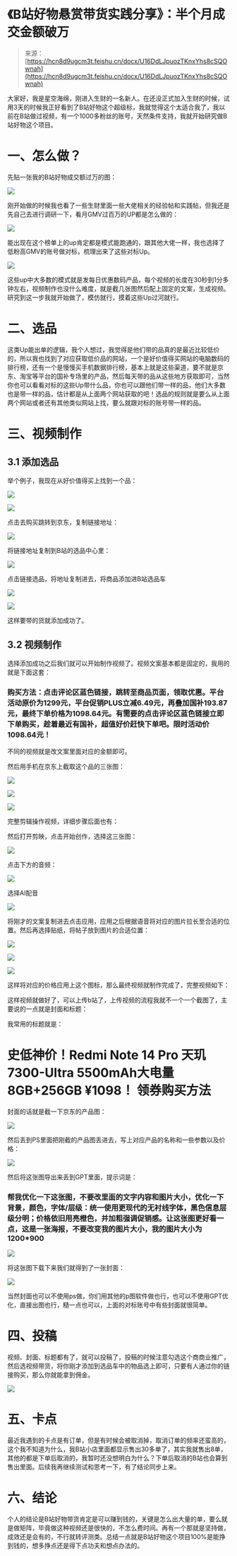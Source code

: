 # 《B站好物悬赏带货实践分享》：半个月成交金额破万

> 来源：[https://hcn8d9ugcm3t.feishu.cn/docx/U16DdLJpuozTKnxYhs8cSQOwnah](https://hcn8d9ugcm3t.feishu.cn/docx/U16DdLJpuozTKnxYhs8cSQOwnah)

大家好，我是星空海绵，刚进入生财的一名新人。在还没正式加入生财的时候，试用3天的时候我正好看到了B站好物这个超级标，我就觉得这个太适合我了，我以前在B站做过视频，有一个1000多粉丝的账号，天然条件支持，我就开始研究做B站好物这个项目。

# 一、怎么做？

先贴一张我的B站好物成交额过万的图：

![](img/713d1c873e5c9c02d45d9444a75c13b2.png)

刚开始做的时候我也看了一些生财里面一些大佬相关的经验帖和实践帖，但我还是先自己去进行调研一下，看月GMV过百万的UP都是怎么做的：

![](img/22b45fa6008d35fbede56172b33ceb97.png)

能出现在这个榜单上的up肯定都是模式能跑通的，跟其他大佬一样，我也选择了低粉高GMV的账号做对标，梳理出来了这些对标Up。

![](img/db2dcc7b55bb934fb8c1031d038b246b.png)

这些up中大多数的模式就是发每日优惠数码产品，每个视频的长度在30秒到1分多钟左右，视频制作也没什么难度，就是截几张图然后配上固定的文案，生成视频。研究到这一步我就开始做了，模仿就行，摸着这些Up过河就行。

# 二、选品

这类Up能出单的逻辑，我个人想过，我觉得是他们带的品真的是最近比较低价的，所以我也找到了对应获取低价品的网站，一个是好价值得买网站的电脑数码的排行榜，还有一个是慢慢买手机数据排行榜，基本上就是这些渠道，要不就是京东、淘宝等平台的国补专场里的产品，然后每天带的品从这些地方获取即可，当然你也可以看看对标的这些Up带什么品，你也可以跟他们带一样的品，他们大多数也是带一样的品，估计都是从上面两个网站获取的吧！选品的规则就是要么从上面两个网站或者还有其他类似网站上找，要么就跟对标的账号带一样的品。

# 三、视频制作

## 3.1 添加选品

举个例子，我现在从好价值得买上找到一个品：

![](img/cd3adf950d5da0741878704b47fd83e4.png)

![](img/1f46218f2c6d24aeb53475fcd2857998.png)

点击去购买跳转到京东，复制链接地址：

![](img/67789443dcd1545aed0ead33b1ccd4d0.png)

将链接地址复制到B站的选品中心里：

![](img/c095854def5160a84f684e3fcd0c15e6.png)

点击链接选品，将地址复制进去，将商品添加进B站选品车

![](img/6aa3857418a031407b635d782b602c68.png)

![](img/2d5ab846c1916f7f8b2e2ce2f69084b2.png)

这样要带的货就添加成功了。

## 3.2 视频制作

选择添加成功之后我们就可以开始制作视频了。视频文案基本都是固定的，我用的就是下面这套：

### 购买方法：点击评论区蓝色链接，跳转至商品页面，领取优惠。平台活动原价为1299元，平台促销PLUS立减6.49元，再叠加国补193.87元，最终下单价格为1098.64元。有需要的点击评论区蓝色链接立即下单购买，趁着最近有国补，超值好价赶快下单吧。限时活动价1098.64元！

不同的视频就是改文案里面对应的金额即可。

然后用手机在京东上截取这个品的三张图：

![](img/07ea0fd170510eb208d03acf0b6c58f2.png)

![](img/3d2c192ec330c7910160ee2dfafaa6bc.png)

![](img/549816ef8d39e37fef1b9fb715f577c6.png)

完整剪辑操作视频，详细步骤后面也有：

然后打开剪映，点击开始创作，选择这三张图：

![](img/3d495348379d155bf6d609654a4500e8.png)

点击下方的音频：

![](img/65bff11e2e08756b380a1b09108a57dd.png)

选择AI配音

![](img/20c6366b6c8140d7c77c752d77b5fd33.png)

将刚才的文案复制进去点击应用，应用之后根据语音将对应的图片拉长至合适的位置。然后再选择贴纸，将帖子放到图片的合适位置：

![](img/27506cef76d49c798bbe22324812a57e.png)

![](img/71583b1db30c7978484ae3d06df8375f.png)

![](img/1f6eecf9c88333e352265ab50593d7f9.png)

这样将对应的价格应用上这个图标，那么最终视频就制作完成了，完整视频如下：

这样视频就做好了，可以上传b站了，上传视频的流程我就不一个一个截图了，主要说的一点就是封面和标题：

我常用的标题就是：

# 史低神价！Redmi Note 14 Pro 天玑7300-Ultra 5500mAh大电量 8GB+256GB ¥1098！ 领券购买方法

封面的话就是截一下京东的产品图：

![](img/a36e11943ddddb1cc180bbb5d2854850.png)

然后丢到PS里面把刚截的产品图丢进去，写上对应产品的名称和一些参数以及价格：

![](img/8cb84165ea3dbc4d3bd24e7bd229742b.png)

然后将这张图导出来丢到GPT里面，提示词是：

### 帮我优化一下这张图，不要改里面的文字内容和图片大小，优化一下背景，颜色，字体/层级：统一使用更现代的无衬线字体，黑色信息层级分明；价格依旧用亮橙色，并加粗强调促销感。让这张图更好看一点，这是一张海报，不要改变我的图片大小，我的图片大小为1200*900

![](img/6dd59a90c630bb408f9d7a098a74be08.png)

将这张图下载下来我们就得到了一张封面：

![](img/29afc65cf18587c9f958289799ade630.png)

当然封面也可以不使用ps做，你们用其他的p图软件做也行，也可以不使用GPT优化，直接出图也行，糙一点也可以，上面的对标账号中有些封面就很简单。

# 四、投稿

视频、封面、标题都有了，就可以投稿了，投稿的时候注意勾选这个商商业推广，然后选视频带货，将你刚才添加到选品车中的物品选上即可，只要有人通过你的链接购买，那么你就能拿到佣金。

![](img/1a9a97751ae8a966a68e4ee70e9876a0.png)

# 五、卡点

最近我遇到的卡点是有订单，但是有时候会被取消掉，取消订单的频率还蛮高的，这个我不知道为什么，我B站小店里面都显示售出30多单了，其实我就售出8单，其他的都是下单后取消的，我暂时还没想明白为什么？下单后取消的B站也会算到售出里面。后续我再继续测试和思考一下，有了结论同步上来。

# 六、结论

个人的结论是B站好物带货肯定是可以赚到钱的，关键是怎么出大量的单，要么就是做矩阵，毕竟做这种视频还是很快的，不怎么费时间。再有一个那就是坚持做，成效还是会有的，不行就转评测类。总结一点就是B站好物这个项目100%是能挣到钱的，想多挣点还是得下点功夫和想点办法的。